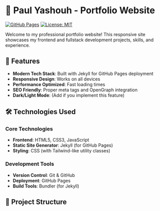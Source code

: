 # 🌟 Paul Yashouh - Portfolio Website

[![GitHub Pages](https://img.shields.io/badge/View-Live%20Site-brightgreen)](https://payamaya.github.io/)
[![License: MIT](https://img.shields.io/badge/License-MIT-blue.svg)](https://opensource.org/licenses/MIT)

Welcome to my professional portfolio website! This responsive site showcases my frontend and fullstack development projects, skills, and experience.

## 🚀 Features

- **Modern Tech Stack**: Built with Jekyll for GitHub Pages deployment
- **Responsive Design**: Works on all devices
- **Performance Optimized**: Fast loading times
- **SEO Friendly**: Proper meta tags and OpenGraph integration
- **Dark/Light Mode**: (Add if you implement this feature)

## 🛠️ Technologies Used

### Core Technologies

- **Frontend**: HTML5, CSS3, JavaScript
- **Static Site Generator**: Jekyll (for GitHub Pages)
- **Styling**: CSS (with Tailwind-like utility classes)

### Development Tools

- **Version Control**: Git & GitHub
- **Deployment**: GitHub Pages
- **Build Tools**: Bundler (for Jekyll)

## 📂 Project Structure
